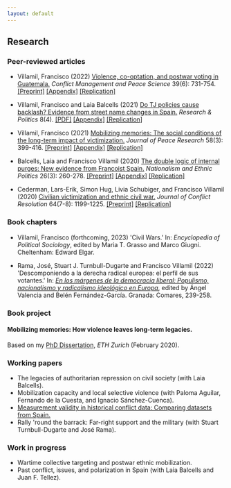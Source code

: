 ```yaml
---
layout: default
---
```


## Research

### Peer-reviewed articles

* Villamil, Francisco (2022) [Violence, co-optation, and postwar voting in Guatemala.](https://journals.sagepub.com/doi/full/10.1177/07388942211066539) *Conflict Management and Peace Science* 39(6): 731-754.
  [[Preprint]](https://nbviewer.org/github/franvillamil/legacies_guatemala/blob/master/writing/preprint.pdf) [[Appendix]](https://nbviewer.org/github/franvillamil/legacies_guatemala/blob/master/writing/appendix.pdf) [[Replication]](https://github.com/franvillamil/legacies_guatemala)

* Villamil, Francisco and Laia Balcells (2021) [Do TJ policies cause backlash? Evidence from street name changes in Spain.](https://journals.sagepub.com/doi/full/10.1177/20531680211058550) *Research & Politics* 8(4).
  [[PDF]](https://journals.sagepub.com/doi/pdf/10.1177/20531680211058550) [[Appendix]](https://nbviewer.org/github/franvillamil/franvillamil.github.io/blob/master/files/appendix_Villamil_Balcells_2021.pdf) [[Replication]](https://github.com/franvillamil/streets_vox)

* Villamil, Francisco (2021) [Mobilizing memories: The social conditions of the long-term impact of victimization.](https://doi.org/10.1177/0022343320912816) *Journal of Peace Research* 58(3): 399-416. [[Preprint]](https://nbviewer.org/github/franvillamil/franvillamil.github.io/blob/master/files/preprint_Villamil_2020_JPR.pdf) [[Appendix]](https://nbviewer.org/github/franvillamil/franvillamil.github.io/blob/master/files/appendix_Villamil_2020_JPR.pdf) [[Replication]](https://github.com/franvillamil/franvillamil.github.io/raw/master/files/replication_Villamil_2020_JPR.zip)

* Balcells, Laia and Francisco Villamil (2020) [The double logic of internal purges: New evidence from Francoist Spain.](https://doi.org/10.1080/13537113.2020.1795451) *Nationalism and Ethnic Politics* 26(3): 260-278. [[Preprint]](https://nbviewer.org/github/franvillamil/franvillamil.github.io/blob/master/files/preprint_Balcells_Villamil_2020_NEPS.pdf) [[Appendix]](https://nbviewer.org/github/franvillamil/franvillamil.github.io/blob/master/files/appendix_Balcells_Villamil_2020_NEPS.pdf) [[Replication]](https://github.com/franvillamil/franvillamil.github.io/raw/master/files/replication_Balcells_Villamil_2020_NEPS.zip)

* Cederman, Lars-Erik, Simon Hug, Livia Schubiger, and Francisco Villamil (2020) [Civilian victimization and ethnic civil war.](https://journals.sagepub.com/doi/full/10.1177/0022002719898873) *Journal of Conflict Resolution* 64(7-8): 1199-1225. [[Preprint]](https://nbviewer.org/github/franvillamil/franvillamil.github.io/blob/master/files/Cederman_et_al_2020_JCR.pdf) [[Replication]](https://github.com/franvillamil/franvillamil.github.io/raw/master/files/replication_cederman_et_al_2020.zip)

### Book chapters

* Villamil, Francisco (forthcoming, 2023) 'Civil Wars.' In: *Encyclopedia of Political Sociology*, edited by Maria T. Grasso and Marco Giugni. Cheltenham: Edward Elgar.

* Rama, José, Stuart J. Turnbull-Dugarte and Francisco Villamil (2022) 'Descomponiendo a la derecha radical europea: el perfil de sus votantes.' In: *[En los márgenes de la democracia liberal: Populismo, nacionalismo y radicalismo ideológico en Europa](https://www.comares.com/libro/en-los-margenes-de-la-democracia-liberal_143816/)*, edited by Ángel Valencia and Belén Fernández-García. Granada: Comares, 239-258.

### Book project

#### Mobilizing memories: How violence leaves long-term legacies.

Based on my [PhD Dissertation](./dissertation.html), *ETH Zurich* (February 2020).
    
### Working papers

* The legacies of authoritarian repression on civil society (with Laia Balcells).
* Mobilization capacity and local selective violence (with Paloma Aguilar, Fernando de la Cuesta, and Ignacio Sánchez-Cuenca).
* [Measurement validity in historical conflict data: Comparing datasets from Spain.](https://osf.io/c6wgk/)
* Rally 'round the barrack: Far-right support and the military (with Stuart Turnbull-Dugarte and José Rama).

### Work in progress

* Wartime collective targeting and postwar ethnic mobilization.
* Past conflict, issues, and polarization in Spain (with Laia Balcells and Juan F. Tellez).
